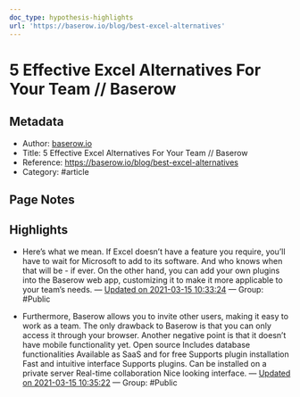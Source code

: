 ```yaml
---
doc_type: hypothesis-highlights
url: 'https://baserow.io/blog/best-excel-alternatives'
---
```


# 5 Effective Excel Alternatives For Your Team // Baserow

## Metadata
- Author: [baserow.io]()
- Title: 5 Effective Excel Alternatives For Your Team // Baserow
- Reference: https://baserow.io/blog/best-excel-alternatives
- Category: #article

## Page Notes
## Highlights
- Here’s what we mean. If Excel doesn’t have a feature you require, you’ll have to wait for Microsoft to add to its software. And who knows when that will be - if ever. On the other hand, you can add your own plugins into the Baserow web app, customizing it to make it more applicable to your team’s needs. — [Updated on 2021-03-15 10:33:24](https://hyp.is/bzSCDIUuEeuZCN8wUaseUA/baserow.io/blog/best-excel-alternatives) — Group: #Public

- Furthermore, Baserow allows you to invite other users, making it easy to work as a team. The only drawback to Baserow is that you can only access it through your browser. Another negative point is that it doesn’t have mobile functionality yet. Open source Includes database functionalities Available as SaaS and for free Supports plugin installation Fast and intuitive interface Supports plugins. Can be installed on a private server Real-time collaboration Nice looking interface. — [Updated on 2021-03-15 10:35:22](https://hyp.is/tY5ZqIUuEeuSDzv4zqeEng/baserow.io/blog/best-excel-alternatives) — Group: #Public



